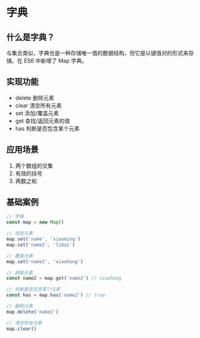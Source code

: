 <script setup>
import { loginRead } from '@/utils/login-read'

loginRead('j30008')
</script>

# <AppCode code="60" /> 字典

<ClientOnly><AppRead code="j30008" /></ClientOnly>

## 什么是字典？

与集合类似，字典也是一种存储唯一值的数据结构，但它是以键值对的形式来存储。在 ES6 中新增了 Map 字典。

## 实现功能

-   delete 删除元素
-   clear 清空所有元素
-   set 添加/覆盖元素
-   get 查找/返回元素的值
-   has 判断是否包含某个元素

## 应用场景

1. 两个数组的交集
2. 有效的括号
3. 两数之和

## 基础案例

```javascript
// 字典
const map = new Map()

// 添加元素
map.set('name', 'xiaoming')
map.set('name2', 'libai')

// 覆盖元素
map.set('name2', 'xiaohong')

// 获取元素
const name2 = map.get('name2') // xiaohong

// 判断是否包含某个元素
const has = map.has('name2') // true

// 删除元素
map.delete('name2')

// 清空所有元素
map.clear()
```

<AppComment />